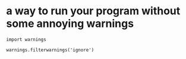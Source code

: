 # a way to run your program without some annoying warnings
```
import warnings

warnings.filterwarnings('ignore')
```
